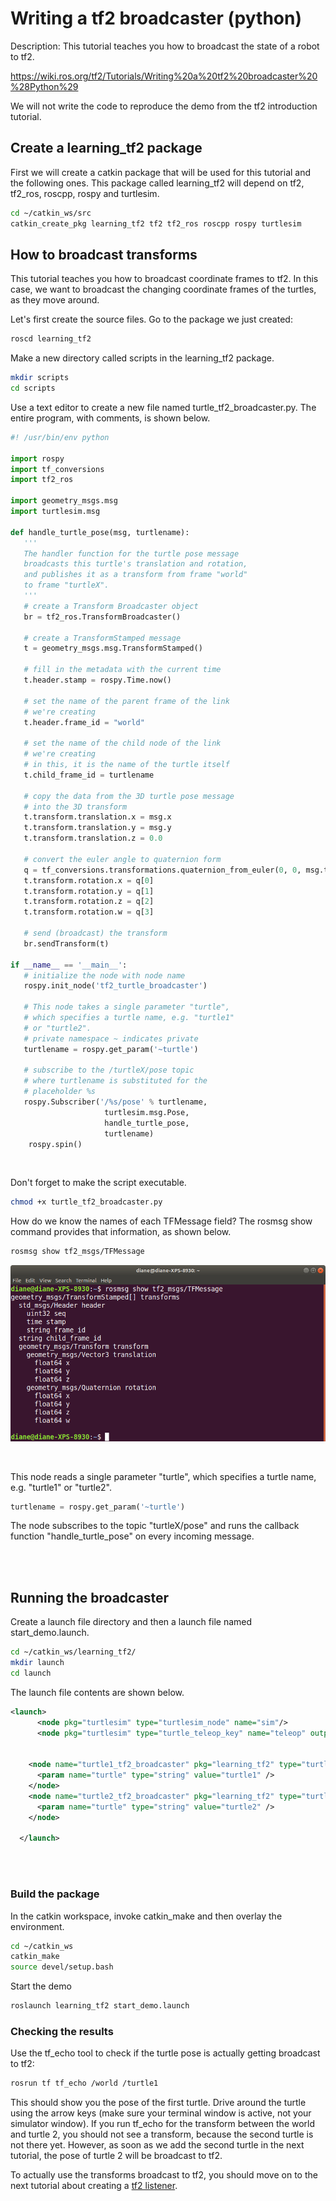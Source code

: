 # Writing a tf2 broadcaster (python)

Description: This tutorial teaches you how to broadcast the state of a robot to tf2.

https://wiki.ros.org/tf2/Tutorials/Writing%20a%20tf2%20broadcaster%20%28Python%29

We will not write the code to reproduce the demo from the tf2 introduction tutorial.

## Create a learning_tf2 package

First we will create a catkin package that will be used for this tutorial and the following ones. This package called learning_tf2 will depend on tf2, tf2_ros, roscpp, rospy and turtlesim.

```bash
cd ~/catkin_ws/src
catkin_create_pkg learning_tf2 tf2 tf2_ros roscpp rospy turtlesim
```

## How to broadcast transforms

This tutorial teaches you how to broadcast coordinate frames to tf2. In this case, we want to broadcast the changing coordinate frames of the turtles, as they move around.

Let's first create the source files. Go to the package we just created:

```bash
roscd learning_tf2
```

Make a new directory called scripts in the learning_tf2 package.

```bash
mkdir scripts
cd scripts
```

Use a text editor to create a new file named turtle_tf2_broadcaster.py. The entire program, with comments, is shown below.


```python
#! /usr/bin/env python

import rospy
import tf_conversions
import tf2_ros

import geometry_msgs.msg 
import turtlesim.msg 

def handle_turtle_pose(msg, turtlename):
   '''
   The handler function for the turtle pose message 
   broadcasts this turtle's translation and rotation, 
   and publishes it as a transform from frame "world" 
   to frame "turtleX".
   '''
   # create a Transform Broadcaster object
   br = tf2_ros.TransformBroadcaster()
   
   # create a TransformStamped message
   t = geometry_msgs.msg.TransformStamped()

   # fill in the metadata with the current time
   t.header.stamp = rospy.Time.now()

   # set the name of the parent frame of the link 
   # we're creating
   t.header.frame_id = "world"

   # set the name of the child node of the link
   # we're creating
   # in this, it is the name of the turtle itself
   t.child_frame_id = turtlename

   # copy the data from the 3D turtle pose message
   # into the 3D transform
   t.transform.translation.x = msg.x
   t.transform.translation.y = msg.y
   t.transform.translation.z = 0.0

   # convert the euler angle to quaternion form
   q = tf_conversions.transformations.quaternion_from_euler(0, 0, msg.theta)
   t.transform.rotation.x = q[0]
   t.transform.rotation.y = q[1]
   t.transform.rotation.z = q[2]
   t.transform.rotation.w = q[3]

   # send (broadcast) the transform
   br.sendTransform(t)

if __name__ == '__main__':
   # initialize the node with node name
   rospy.init_node('tf2_turtle_broadcaster')

   # This node takes a single parameter "turtle",
   # which specifies a turtle name, e.g. "turtle1" 
   # or "turtle2".
   # private namespace ~ indicates private
   turtlename = rospy.get_param('~turtle')

   # subscribe to the /turtleX/pose topic
   # where turtlename is substituted for the
   # placeholder %s
   rospy.Subscriber('/%s/pose' % turtlename,
                     turtlesim.msg.Pose,
                     handle_turtle_pose,
                     turtlename)
    rospy.spin()
```

</br>

Don't forget to make the script executable.
```bash
chmod +x turtle_tf2_broadcaster.py
```


How do we know the names of each TFMessage field? The rosmsg show command provides that information, as shown below.

```bash
rosmsg show tf2_msgs/TFMessage 
```

![tfmessage](./images/tfmessage.png)

</br>



This node reads a single parameter "turtle", which specifies a turtle name, e.g. "turtle1" or "turtle2".

```python
turtlename = rospy.get_param('~turtle')
```

The node subscribes to the topic "turtleX/pose" and runs the callback function "handle_turtle_pose" on every incoming message.

</br></br>

## Running the broadcaster

Create a launch file directory and then a launch file named start_demo.launch.

```bash
cd ~/catkin_ws/learning_tf2/
mkdir launch
cd launch
```

The launch file contents are shown below.

```xml
<launch>
      <node pkg="turtlesim" type="turtlesim_node" name="sim"/>
      <node pkg="turtlesim" type="turtle_teleop_key" name="teleop" output="screen"/>


    <node name="turtle1_tf2_broadcaster" pkg="learning_tf2" type="turtle_tf2_broadcaster.py" respawn="false" output="screen" >
      <param name="turtle" type="string" value="turtle1" />
    </node>
    <node name="turtle2_tf2_broadcaster" pkg="learning_tf2" type="turtle_tf2_broadcaster.py" respawn="false" output="screen" >
      <param name="turtle" type="string" value="turtle2" /> 
    </node>

  </launch>
```

</br></br>

### Build the package

In the catkin workspace, invoke catkin_make and then overlay the environment.

```bash
cd ~/catkin_ws
catkin_make
source devel/setup.bash
```

Start the demo

```bash
roslaunch learning_tf2 start_demo.launch
```

### Checking the results

Use the tf_echo tool to check if the turtle pose is actually getting broadcast to tf2:

```bash
rosrun tf tf_echo /world /turtle1
```

This should show you the pose of the first turtle. Drive around the turtle using the arrow keys (make sure your terminal window is active, not your simulator window). If you run tf_echo for the transform between the world and turtle 2, you should not see a transform, because the second turtle is not there yet. However, as soon as we add the second turtle in the next tutorial, the pose of turtle 2 will be broadcast to tf2.

To actually use the transforms broadcast to tf2, you should move on to the next tutorial about creating a [tf2 listener](tf2_listener.md).
